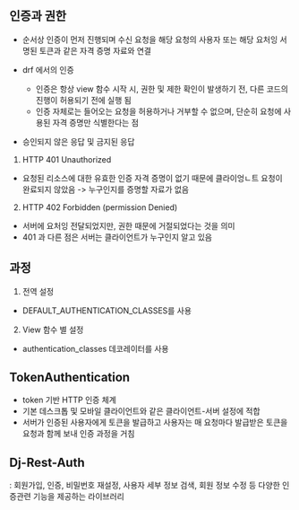 ## 인증과 권한
- 순서상 인증이 먼저 진행되며 수신 요청을 해당 요청의 사용자 또는 해당 요처잉 서명된 토큰과 같은 자격 증명 자료와 연결
- drf 에서의 인증
    - 인증은 항상 view 함수 시작 시, 권한 및 제한 확인이 발생하기 전, 다른 코드의 진행이 허용되기 전에 실행 됨
    - 인증 자체로는 들어오는 요청을 허용하거나 거부할 수 없으며, 단순히 요청에 사용된 자격 증명만 식별한다는 점

- 승인되지 않은 응답 및 금지된 응답
1. HTTP 401 Unauthorized
- 요청된 리소스에 대한 유효한 인증 자격 증명이 없기 때문에 클라이엉ㄴ트 요청이 완료되지 않았음 -> 누구인지를 증명할 자료가 없음
2. HTTP 402 Forbidden (permission Denied)
- 서버에 요처잉 전달되었지만, 권한 때문에 거절되었다는 것을 의미
- 401 과 다른 점은 서버는 클라이언트가 누구인지 알고 있음

## 과정
1. 전역 설정
- DEFAULT_AUTHENTICATION_CLASSES를 사용

2. View 함수 별 설정
- authentication_classes 데코레이터를 사용

## TokenAuthentication 
- token 기반 HTTP 인증 체계
- 기본 데스크톱 및 모바일 클라이언트와 같은 클라이언트-서버 설정에 적합
- 서버가 인증된 사용자에게 토큰을 발급하고 사용자는 매 요청마다 발급받은 토큰을 요청과 함께 보내 인증 과정을 거침

## Dj-Rest-Auth
 : 회원가입, 인증, 비밀번호 재설정, 사용자 세부 정보 검색, 회원 정보 수정 등 다양한 인증관련 기능을 제공하는 라이브러리